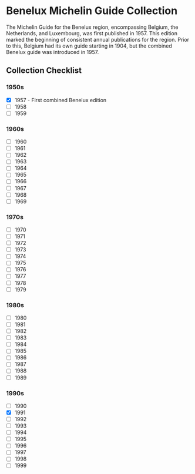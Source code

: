 # Benelux Michelin Guide Collection

The Michelin Guide for the Benelux region, encompassing Belgium, the Netherlands, and Luxembourg, was first published in 1957. This edition marked the beginning of consistent annual publications for the region. Prior to this, Belgium had its own guide starting in 1904, but the combined Benelux guide was introduced in 1957.

## Collection Checklist

### 1950s

- [x] 1957 - First combined Benelux edition
- [ ] 1958
- [ ] 1959

### 1960s

- [ ] 1960
- [ ] 1961
- [ ] 1962
- [ ] 1963
- [ ] 1964
- [ ] 1965
- [ ] 1966
- [ ] 1967
- [ ] 1968
- [ ] 1969

### 1970s

- [ ] 1970
- [ ] 1971
- [ ] 1972
- [ ] 1973
- [ ] 1974
- [ ] 1975
- [ ] 1976
- [ ] 1977
- [ ] 1978
- [ ] 1979

### 1980s

- [ ] 1980
- [ ] 1981
- [ ] 1982
- [ ] 1983
- [ ] 1984
- [ ] 1985
- [ ] 1986
- [ ] 1987
- [ ] 1988
- [ ] 1989

### 1990s

- [ ] 1990
- [x] 1991
- [ ] 1992
- [ ] 1993
- [ ] 1994
- [ ] 1995
- [ ] 1996
- [ ] 1997
- [ ] 1998
- [ ] 1999
